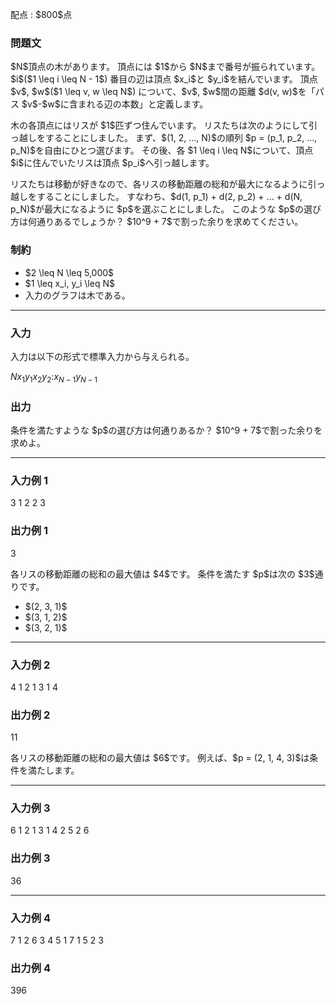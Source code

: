 
<div>

<span>

<span>

<p>
配点 : $800$点
</p>

<div>

<section>

### **問題文**

<p>
$N$頂点の木があります。
頂点には $1$から $N$まで番号が振られています。
$i$($1 \leq i \leq N - 1$) 番目の辺は頂点 $x_i$と $y_i$を結んでいます。
頂点 $v$, $w$($1 \leq v, w \leq N$) について、$v$, $w$間の距離 $d(v, w)$を「パス $v$-$w$に含まれる辺の本数」と定義します。
</p>

<p>
木の各頂点にはリスが $1$匹ずつ住んでいます。
リスたちは次のようにして引っ越しをすることにしました。
まず、$(1, 2, ..., N)$の順列 $p = (p_1, p_2, ..., p_N)$を自由にひとつ選びます。
その後、各 $1 \leq i \leq N$について、頂点 $i$に住んでいたリスは頂点 $p_i$へ引っ越します。
</p>

<p>
リスたちは移動が好きなので、各リスの移動距離の総和が最大になるように引っ越しをすることにしました。
すなわち、$d(1, p_1) + d(2, p_2) + ... + d(N, p_N)$が最大になるように $p$を選ぶことにしました。
このような $p$の選び方は何通りあるでしょうか？
$10^9 + 7$で割った余りを求めてください。
</p>

</section>

</div>

<div>

<section>

### **制約**

<ul>

<li>
$2 \leq N \leq 5,000$
</li>

<li>
$1 \leq x_i, y_i \leq N$
</li>

<li>
入力のグラフは木である。
</li>

</ul>

</section>

</div>

---

<div>

<div>

<section>

### **入力**

<p>
入力は以下の形式で標準入力から与えられる。
</p>

<div>

$N$$x_1$$y_1$$x_2$$y_2$$:$$x_{N - 1}$$y_{N - 1}$
</div>

</section>

</div>

<div>

<section>

### **出力**

<p>
条件を満たすような $p$の選び方は何通りあるか？
$10^9 + 7$で割った余りを求めよ。
</p>

</section>

</div>

</div>

---

<div>

<section>

### **入力例 1**

<div>

3
1 2
2 3

</div>

</section>

</div>

<div>

<section>

### **出力例 1**

<div>

3

</div>

<p>
各リスの移動距離の総和の最大値は $4$です。
条件を満たす $p$は次の $3$通りです。
</p>

<ul>

<li>
$(2, 3, 1)$
</li>

<li>
$(3, 1, 2)$
</li>

<li>
$(3, 2, 1)$
</li>

</ul>

</section>

</div>

---

<div>

<section>

### **入力例 2**

<div>

4
1 2
1 3
1 4

</div>

</section>

</div>

<div>

<section>

### **出力例 2**

<div>

11

</div>

<p>
各リスの移動距離の総和の最大値は $6$です。
例えば、$p = (2, 1, 4, 3)$は条件を満たします。
</p>

</section>

</div>

---

<div>

<section>

### **入力例 3**

<div>

6
1 2
1 3
1 4
2 5
2 6

</div>

</section>

</div>

<div>

<section>

### **出力例 3**

<div>

36

</div>

</section>

</div>

---

<div>

<section>

### **入力例 4**

<div>

7
1 2
6 3
4 5
1 7
1 5
2 3

</div>

</section>

</div>

<div>

<section>

### **出力例 4**

<div>

396

</div>

</section>

</div>

</span>

</span>

</div>
